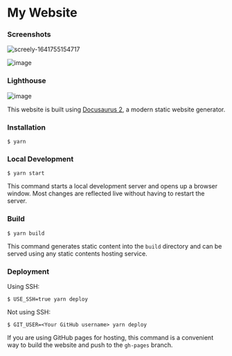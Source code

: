 # My Website

### Screenshots

![screely-1641755154717](https://user-images.githubusercontent.com/65451957/148696887-44b5f14c-b018-4229-92a3-5500664a75cb.png)

![image](https://user-images.githubusercontent.com/65451957/148697029-33fdd1a8-c336-42a5-9e01-54d1491e7bc7.png)

### Lighthouse

![image](https://user-images.githubusercontent.com/65451957/148697080-88a99e09-9f4f-473b-a64a-5427657bc644.png)

This website is built using [Docusaurus 2](https://docusaurus.io/), a modern static website generator.

### Installation

```
$ yarn
```

### Local Development

```
$ yarn start
```

This command starts a local development server and opens up a browser window. Most changes are reflected live without having to restart the server.

### Build

```
$ yarn build
```

This command generates static content into the `build` directory and can be served using any static contents hosting service.

### Deployment

Using SSH:

```
$ USE_SSH=true yarn deploy
```

Not using SSH:

```
$ GIT_USER=<Your GitHub username> yarn deploy
```

If you are using GitHub pages for hosting, this command is a convenient way to build the website and push to the `gh-pages` branch.
